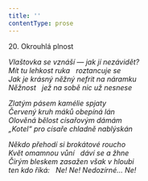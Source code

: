 ```yaml
---
title: ''
contentType: prose
---
```


20. Okrouhlá plnost

_Vlaštovka se vznáší — jak jí nezávidět?  
Mít tu lehkost ruka   roztancuje se  
Jak je krásný něžný nefrit na náramku  
Něžnost   jež na sobě nic už nesnese_

_Zlatým pásem kamélie spjaty  
Červený kruh máků obepíná lán  
Olověná bělost císařovým dámám  
„Kotel“ pro císaře chladně nablýskán_

_Někdo přehodí si brokátové roucho  
Květ omamnou vůní   dáví se a žhne  
Čirým bleskem zasažen však v hloubi  
ten kdo říká:   Ne! Ne! Nedozírné… Ne!_
